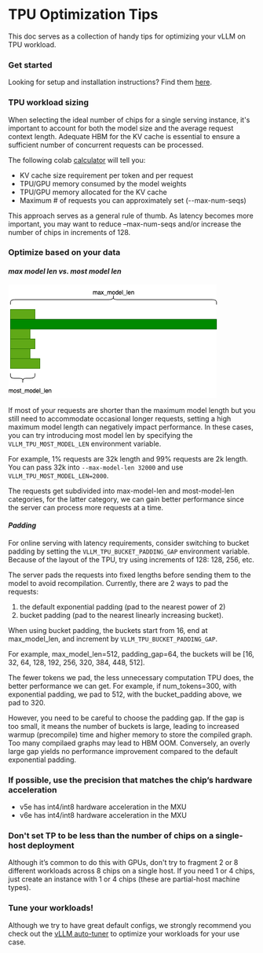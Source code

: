 # **TPU Optimization Tips**

This doc serves as a collection of handy tips for optimizing your vLLM on TPU workload.

### **Get started**

Looking for setup and installation instructions? Find them [here](https://vllm--19708.org.readthedocs.build/en/19708/getting_started/installation/google_tpu.html).

### **TPU workload sizing**

When selecting the ideal number of chips for a single serving instance, it's important to account for both the model size and the average request context length. Adequate HBM for the KV cache is essential to ensure a sufficient number of concurrent requests can be processed.

The following colab [calculator](https://colab.sandbox.google.com/drive/1M_f3xZm-_Ce2D-UMAyGNyacEIN-6rUbf) will tell you:

- KV cache size requirement per token and per request
- TPU/GPU memory consumed by the model weights
- TPU/GPU memory allocated for the KV cache
- Maximum \# of requests you can approximately set (--max-num-seqs)

This approach serves as a general rule of thumb. As latency becomes more important, you may want to reduce –max-num-seqs and/or increase the number of chips in increments of 128.

### **Optimize based on your data**

#### *max model len vs. most model len*

![image](most_model_len.png)

If most of your requests are shorter than the maximum model length but you still need to accommodate occasional longer requests, setting a high maximum model length can negatively impact performance. In these cases, you can try introducing most model len by specifying the `VLLM_TPU_MOST_MODEL_LEN` environment variable.

For example, 1% requests are 32k length and 99% requests are 2k length. You can pass 32k into `--max-model-len 32000` and use `VLLM_TPU_MOST_MODEL_LEN=2000`.

The requests get subdivided into max-model-len and most-model-len categories, for the latter category, we can gain better performance since the server can process more requests at a time.

#### *Padding*

For online serving with latency requirements, consider switching to bucket padding by setting the `VLLM_TPU_BUCKET_PADDING_GAP` environment variable. Because of the layout of the TPU, try using increments of 128: 128, 256, etc.

The server pads the requests into fixed lengths before sending them to the model to avoid recompilation. Currently, there are 2 ways to pad the requests:

1) the default exponential padding (pad to the nearest power of 2)
2) bucket padding (pad to the nearest linearly increasing bucket). 

When using bucket padding, the buckets start from 16, end at max_model_len, and increment by `VLLM_TPU_BUCKET_PADDING_GAP`. 

For example, max_model_len=512, padding_gap=64, the buckets will be [16, 32, 64, 128, 192, 256, 320, 384, 448, 512].

The fewer tokens we pad, the less unnecessary computation TPU does, the better performance we can get. For example, if num_tokens=300, with exponential padding, we pad to 512, with the bucket_padding above, we pad to 320.

However, you need to be careful to choose the padding gap. If the gap is too small, it means the number of buckets is large, leading to increased warmup (precompile) time and higher memory to store the compiled graph. Too many compilaed graphs may lead to HBM OOM. Conversely, an overly large gap yields no performance improvement compared to the default exponential padding.

### **If possible, use the precision that matches the chip’s hardware acceleration**

- v5e has int4/int8 hardware acceleration in the MXU
- v6e has int4/int8 hardware acceleration in the MXU

### **Don't set TP to be less than the number of chips on a single-host deployment**

Although it’s common to do this with GPUs, don't try to fragment 2 or 8 different workloads across 8 chips on a single host. If you need 1 or 4 chips, just create an instance with 1 or 4 chips (these are partial-host machine types).

### **Tune your workloads!**

Although we try to have great default configs, we strongly recommend you check out the [vLLM auto-tuner](https://github.com/vllm-project/vllm/pull/20779/files?short_path=f9b273a#diff-f9b273a10e0688ba63c38bd93a2e64ceb54d4fdd7ff7b82d347df06d0d34e39c) to optimize your workloads for your use case.